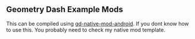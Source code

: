 ## Geometry Dash Example Mods
This can be compiled using [gd-native-mod-android](https://github.com/ItzZyann/gd-native-mod-android/). If you dont know how to use this. You probably need to check my native mod template.
